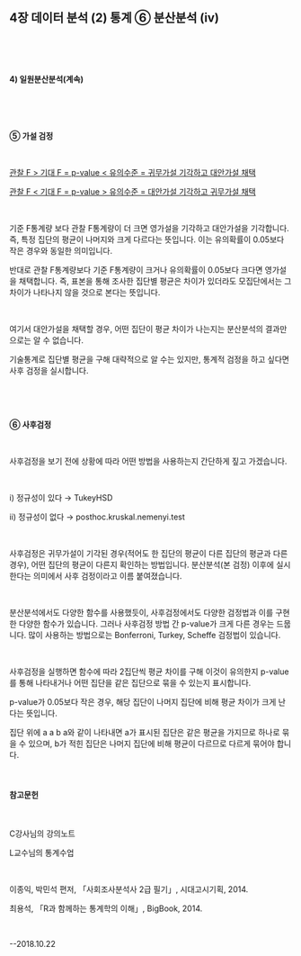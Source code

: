 ## 4장 데이터 분석 (2) 통계 ⑥ 분산분석 (iv)

​

​ 

#### 4) 일원분산분석(계속)

​

​

**⑤ 가설 검정**

​     

<u>관찰 F > 기대 F   =   p-value < 유의수준   =   귀무가설 기각하고 대안가설 채택</u>

<u>관찰 F < 기대 F   =   p-value > 유의수준   =   대안가설 기각하고 귀무가설 채택</u>

​     

기준 F통계량 보다 관찰 F통계량이 더 크면 영가설을 기각하고 대안가설을 기각합니다. 즉, 특정 집단의 평균이 나머지와 크게 다르다는 뜻입니다. 이는 유의확률이 0.05보다 작은 경우와 동일한 의미입니다.

반대로 관찰 F통계량보다 기준 F통계량이 크거나 유의확률이 0.05보다 크다면 영가설을 채택합니다. 즉, 표본을 통해 조사한 집단별 평균은 차이가 있더라도 모집단에서는 그 차이가 나타나지 않을 것으로 본다는 뜻입니다.

​     

여기서 대안가설을 채택할 경우, 어떤 집단이 평균 차이가 나는지는 분산분석의 결과만으로는 알 수 없습니다.

기술통계로 집단별 평균을 구해 대략적으로 알 수는 있지만, 통계적 검정을 하고 싶다면 사후 검정을 실시합니다.

​ 

​     

**⑥ 사후검정**

​     

사후검정을 보기 전에 상황에 따라 어떤 방법을 사용하는지 간단하게 짚고 가겠습니다.

​     

i) 정규성이 있다 → TukeyHSD

ii) 정규성이 없다 → posthoc.kruskal.nemenyi.test

​     

사후검정은 귀무가설이 기각된 경우(적어도 한 집단의 평균이 다른 집단의 평균과 다른 경우), 어떤 집단의 평균이 다른지 확인하는 방법입니다. 분산분석(본 검정) 이후에 실시한다는 의미에서 사후 검정이라고 이름 붙여졌습니다.

​     

분산분석에서도 다양한 함수를 사용했듯이, 사후검정에서도 다양한 검정법과 이를 구현한 다양한 함수가 있습니다. 그러나 사후검정 방법 간 p-value가 크게 다른 경우는 드뭅니다. 많이 사용하는 방법으로는 Bonferroni, Turkey, Scheffe 검정법이 있습니다.

​     

사후검정을 실행하면 함수에 따라 2집단씩 평균 차이를 구해 이것이 유의한지 p-value를 통해 나타내거나 어떤 집단을 같은 집단으로 묶을 수 있는지 표시합니다.

p-value가 0.05보다 작은 경우, 해당 집단이 나머지 집단에 비해 평균 차이가 크게 난다는 뜻입니다.

집단 위에 a a b a와 같이 나타내면 a가 표시된 집단은 같은 평균을 가지므로 하나로 묶을 수 있으며, b가 적힌 집단은 나머지 집단에 비해 평균이 다르므로 다르게 묶어야 합니다. 

​



#### 참고문헌

​     

C강사님의 강의노트

L교수님의 통계수업

​     

이종익, 박민석 편저, 「사회조사분석사 2급 필기」, 시대고시기획, 2014.

최용석, 「R과 함께하는 통계학의 이해」, BigBook, 2014.

​ 

--2018.10.22
